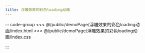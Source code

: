 ```yaml
---
title: 浮雕效果的彩色loading动画
---
```


::: code-group
<<< @/public/demoPage/浮雕效果的彩色loading动画/index.html
<<< @/public/demoPage/浮雕效果的彩色loading动画/index.css

:::